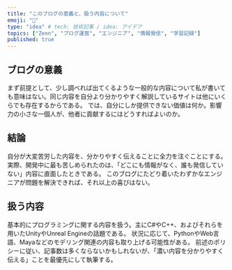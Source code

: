 ```yaml
---
title: "このブログの意義と、扱う内容について"
emoji: "💖"
type: "idea" # tech: 技術記事 / idea: アイデア
topics: ["Zenn", "ブログ運営", "エンジニア", "情報発信", "学習記録"]
published: true
---
```

## ブログの意義
まず前提として、少し調べれば出てくるような一般的な内容について私が書いても意味はない。同じ内容を自分より分かりやすく解説しているサイトは他にいくらでも存在するからである。
では、自分にしか提供できない価値は何か。影響力の小さな一個人が、他者に貢献するにはどうすればよいのか。

## 結論
自分が大変苦労した内容を、分かりやすく伝えることに全力を注ぐことにする。
実際、開発中に最も苦しめられたのは、「どこにも情報がなく、誰も発信していない」内容に直面したときである。
このブログにたどり着いたわずかなエンジニアが問題を解決できれば、それ以上の喜びはない。

## 扱う内容
基本的にプログラミングに関する内容を扱う。主にC#やC++、およびそれらを用いたUnityやUnreal Engineの話題である。
状況に応じて、PythonやWeb言語、Mayaなどのモデリング関連の内容も取り上げる可能性がある。
前述のポリシーに従い、記事数は多くならないかもしれないが、「濃い内容を分かりやすく伝える」ことを最優先にして執筆する。